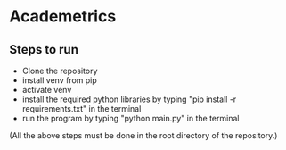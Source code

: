 # Academetrics
## Steps to run
- Clone the repository
- install venv from pip
- activate venv
- install the required python libraries by typing "pip install -r requirements.txt" in the terminal
- run the program by typing "python main.py" in the terminal

(All the above steps must be done in the root directory of the repository.)
